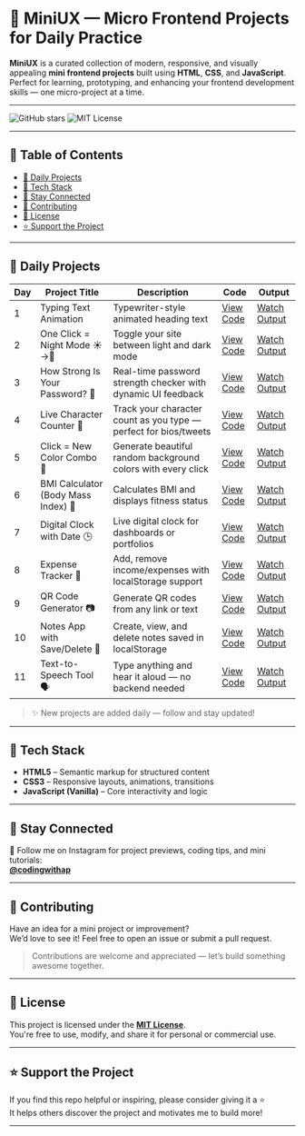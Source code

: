 # 🌟 MiniUX — Micro Frontend Projects for Daily Practice

**MiniUX** is a curated collection of modern, responsive, and visually appealing **mini frontend projects** built using **HTML**, **CSS**, and **JavaScript**.  
Perfect for learning, prototyping, and enhancing your frontend development skills — one micro-project at a time.

---

![GitHub stars](https://img.shields.io/github/stars/aman-ap-official/MiniUX?style=social)
![MIT License](https://img.shields.io/github/license/aman-ap-official/MiniUX)

---

## 📖 Table of Contents
- [📅 Daily Projects](#-daily-projects)
- [🧰 Tech Stack](#-tech-stack)
- [📱 Stay Connected](#-stay-connected)
- [🤝 Contributing](#-contributing)
- [📄 License](#-license)
- [⭐ Support the Project](#-support-the-project)

---

## 📅 Daily Projects

| Day | Project Title                         | Description                                                      | Code                                                                                   | Output                                                                 |
|-----|---------------------------------------|------------------------------------------------------------------|----------------------------------------------------------------------------------------|------------------------------------------------------------------------|
| 1   | Typing Text Animation                 | Typewriter-style animated heading text                           | [View Code](https://github.com/aman-ap-official/MiniUX/blob/main/Day%201/Day%201.html) | [Watch Output](https://www.instagram.com/reel/DMTDn8jyw7E/)            |
| 2   | One Click = Night Mode ☀️→🌙           | Toggle your site between light and dark mode                     | [View Code](https://github.com/aman-ap-official/MiniUX/blob/main/Day%202/Day%202.html) | [Watch Output](https://www.instagram.com/reel/DMVROq6y4Zl/)            |
| 3   | How Strong Is Your Password? 🔐       | Real-time password strength checker with dynamic UI feedback     | [View Code](https://github.com/aman-ap-official/MiniUX/blob/main/Day%203/Day%203.html) | [Watch Output](https://www.instagram.com/reel/DMX3m9ryNN6/)            |
| 4   | Live Character Counter 💬             | Track your character count as you type — perfect for bios/tweets | [View Code](https://github.com/aman-ap-official/MiniUX/blob/main/Day%204/Day%204.html) | [Watch Output](https://www.instagram.com/reel/DMaSmRPy7sq/)            |
| 5   | Click = New Color Combo 🎨            | Generate beautiful random background colors with every click     | [View Code](https://github.com/aman-ap-official/MiniUX/blob/main/Day%205/Day%205.html) | [Watch Output](https://www.instagram.com/reel/DMc74xZSam7/)            |
| 6   | BMI Calculator (Body Mass Index) 📌   | Calculates BMI and displays fitness status                       | [View Code](https://github.com/aman-ap-official/MiniUX/blob/main/Day%206/Day%206.html) | [Watch Output](https://www.instagram.com/reel/DMhkULdR_fp/)            |
| 7   | Digital Clock with Date 🕒            | Live digital clock for dashboards or portfolios                  | [View Code](https://github.com/aman-ap-official/MiniUX/blob/main/Day%207/Day%207.html) | [Watch Output](https://www.instagram.com/reel/DMk28U8ydKz/)            |
| 8   | Expense Tracker 💸                    | Add, remove income/expenses with localStorage support            | [View Code](https://github.com/aman-ap-official/MiniUX/blob/main/Day%208/Day%208.html) | [Watch Output](https://www.instagram.com/reel/DMnO7nVy3Gt/)            |
| 9   | QR Code Generator 📷                  | Generate QR codes from any link or text                          | [View Code](https://github.com/aman-ap-official/MiniUX/blob/main/Day%209/Day%209.html) | [Watch Output](https://www.instagram.com/reel/DMpxmhmyaMv/)            |
| 10  | Notes App with Save/Delete 📝         | Create, view, and delete notes saved in localStorage             | [View Code](https://github.com/aman-ap-official/MiniUX/blob/main/Day%2010/Day%2010.html) | [Watch Output](https://www.instagram.com/reel/DMsZFSoSSzT/)            |
| 11  | Text-to-Speech Tool 🗣️               | Type anything and hear it aloud — no backend needed              | [View Code](https://github.com/aman-ap-official/MiniUX/blob/main/Day%2011/Day%2011.html) | [Watch Output](https://www.instagram.com/reel/DMu-_FbSrcx/)            |

> ✨ New projects are added daily — follow and stay updated!

---


## 🧰 Tech Stack

- **HTML5** – Semantic markup for structured content  
- **CSS3** – Responsive layouts, animations, transitions  
- **JavaScript (Vanilla)** – Core interactivity and logic  

---

## 📱 Stay Connected

📸 Follow me on Instagram for project previews, coding tips, and mini tutorials:  
**[@codingwithap](https://instagram.com/codingwithap)**

---

## 🤝 Contributing

Have an idea for a mini project or improvement?  
We’d love to see it! Feel free to open an issue or submit a pull request.

> Contributions are welcome and appreciated — let’s build something awesome together.

---

## 📄 License

This project is licensed under the **[MIT License](LICENSE)**.  
You're free to use, modify, and share it for personal or commercial use.

---

## ⭐ Support the Project

If you find this repo helpful or inspiring, please consider giving it a ⭐  
It helps others discover the project and motivates me to build more!

---
